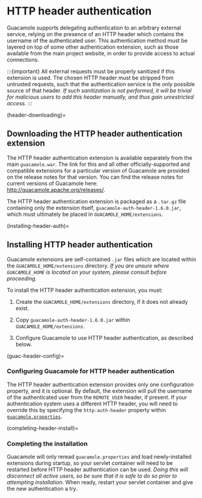 HTTP header authentication
==========================

Guacamole supports delegating authentication to an arbitrary external service,
relying on the presence of an HTTP header which contains the username of the
authenticated user. This authentication method must be layered on top of some
other authentication extension, such as those available from the main project
website, in order to provide access to actual connections.

:::{important}
All external requests must be properly sanitized if this extension is used. The
chosen HTTP header must be stripped from untrusted requests, such that the
authentication service is the only possible source of that header. *If such
sanitization is not performed, it will be trivial for malicious users to add
this header manually, and thus gain unrestricted access.*
:::

(header-downloading)=

Downloading the HTTP header authentication extension
----------------------------------------------------

The HTTP header authentication extension is available separately from the main
`guacamole.war`. The link for this and all other officially-supported and
compatible extensions for a particular version of Guacamole are provided on the
release notes for that version. You can find the release notes for current
versions of Guacamole here: <http://guacamole.apache.org/releases/>.

The HTTP header authentication extension is packaged as a `.tar.gz` file
containing only the extension itself, `guacamole-auth-header-1.6.0.jar`, which
must ultimately be placed in `GUACAMOLE_HOME/extensions`.

(installing-header-auth)=

Installing HTTP header authentication
-------------------------------------

Guacamole extensions are self-contained `.jar` files which are located within
the `GUACAMOLE_HOME/extensions` directory. *If you are unsure where
`GUACAMOLE_HOME` is located on your system, please consult
[](configuring-guacamole) before proceeding.*

To install the HTTP header authentication extension, you must:

1. Create the `GUACAMOLE_HOME/extensions` directory, if it does not already
   exist.

2. Copy `guacamole-auth-header-1.6.0.jar` within `GUACAMOLE_HOME/extensions`.

3. Configure Guacamole to use HTTP header authentication, as described below.

(guac-header-config)=

### Configuring Guacamole for HTTP header authentication

The HTTP header authentication extension provides only one configuration
property, and it is optional. By default, the extension will pull the username
of the authenticated user from the `REMOTE_USER` header, if present. If your
authentication system uses a different HTTP header, you will need to override
this by specifying the `http-auth-header` property within
[`guacamole.properties`](initial-setup).

(completing-header-install)=

### Completing the installation

Guacamole will only reread `guacamole.properties` and load newly-installed
extensions during startup, so your servlet container will need to be restarted
before HTTP header authentication can be used.  *Doing this will disconnect all
active users, so be sure that it is safe to do so prior to attempting
installation.* When ready, restart your servlet container and give the new
authentication a try.

